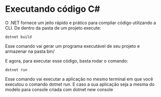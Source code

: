 # Executando código C#
O .NET fornece um jeito rápido e prático para compilar código utilizando a CLI. De dentro da pasta de um projeto execute:
```
dotnet build
```
Esse comando vai gerar um programa executável de seu projeto e armazenar na pasta bin/

E agora, para executar esse código, basta rodar o comando:
```
dotnet run
```
Esse comando vai executar a aplicação no mesmo terminal em que você executou o comando dotnet run. E caso a sua aplicação seja a mesma do modelo para console criada com dotnet new console